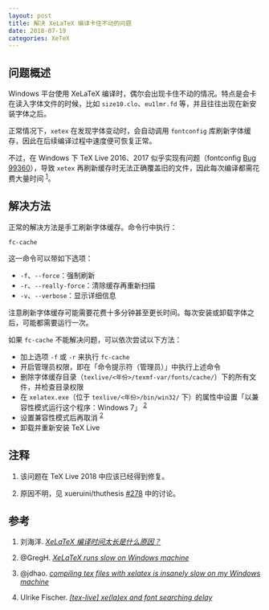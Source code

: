 ```yaml
---
layout: post
title: 解决 XeLaTeX 编译卡住不动的问题
date: 2018-07-19
categories: XeTeX
---
```


## 问题概述

Windows 平台使用 XeLaTeX 编译时，偶尔会出现卡住不动的情况。特点是会卡在读入字体文件的时候，比如 `size10.clo`、`eu1lmr.fd` 等，并且往往出现在新安装字体之后。

正常情况下，`xetex` 在发现字体变动时，会自动调用 `fontconfig` 库刷新字体缓存，因此在后续编译过程中速度便可恢复正常。

不过，在 Windows 下 TeX Live 2016、2017 似乎实现有问题（fontconfig [Bug 99360](https://bugs.freedesktop.org/show_bug.cgi?id=99360)），导致 `xetex` 再刷新缓存时无法正确覆盖旧的文件，因此每次编译都需花费大量时间&nbsp;<sup>[1](#1)</sup>。

## 解决方法

正常的解决方法是手工刷新字体缓存。命令行中执行：

```batch
fc-cache
```

这一命令可以带如下选项：

- `-f`、`--force`：强制刷新
- `-r`、`--really-force`：清除缓存再重新扫描
- `-v`、`--verbose`：显示详细信息

注意刷新字体缓存可能需要花费十多分钟甚至更长时间。每次安装或卸载字体之后，可能都需要运行一次。

如果 `fc-cache` 不能解决问题，可以依次尝试以下方法：

- 加上选项 `-f` 或 `-r` 来执行 `fc-cache`
- 开启管理员权限，即在「命令提示符（管理员）」中执行上述命令
- 删除字体缓存目录（`texlive/<年份>/texmf-var/fonts/cache/`）下的所有文件，并检查目录权限
- 在 `xelatex.exe`（位于 `texlive/<年份>/bin/win32/` 下）的属性中设置「以兼容性模式运行这个程序：Windows 7」&nbsp;<sup>[2](#2)</sup>
- 设置兼容性模式后再取消&nbsp;<sup>[2](#2)</sup>
- 卸载并重新安装 TeX Live

## 注释

1. <a name="1"></a> 该问题在 TeX Live 2018 中应该已经得到修复。

1. <a name="2"></a> 原因不明，见 xueruini/thuthesis [#278](https://github.com/xueruini/thuthesis/issues/278) 中的讨论。

## 参考

1. 刘海洋. [*XeLaTeX 编译时间太长是什么原因？*](https://www.zhihu.com/question/53981204/answer/189872891)

1. @GregH. [*XeLaTeX runs slow on Windows machine*](https://tex.stackexchange.com/q/325278)

1. @jdhao. [*compiling tex files with xelatex is insanely slow on my Windows machine*](https://tex.stackexchange.com/q/357098)

1. Ulrike Fischer. [*[tex-live] xe(la)ex and font searching delay*](https://tug.org/pipermail/tex-live/2017-March/039768.html)
